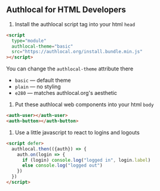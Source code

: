 
## Authlocal for HTML Developers

1. Install the authlocal script tag into your html `head`
  ```html
  <script
    type="module"
    authlocal-theme="basic"
    src="https://authlocal.org/install.bundle.min.js"
  ></script>
  ```
  You can change the `authlocal-theme` attribute there
  - `basic` — default theme
  - `plain` — no styling
  - `e280` — matches authlocal.org's aesthetic
1. Put these authlocal web components into your html `body`
  ```html
  <auth-user></auth-user>
  <auth-button></auth-button>
  ```
1. Use a little javascript to react to logins and logouts
  ```html
  <script defer>
    authlocal.then(({auth}) => {
      auth.on(login => {
        if (login) console.log("logged in", login.label)
        else console.log("logged out")
      })
    })
  </script>
  ```

